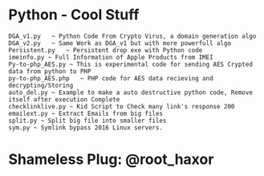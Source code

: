 # Python - Cool Stuff

    DGA_v1.py	~ Python Code From Crypto Virus, a domain generation algo
    DGA_v2.py	~ Same Work as DGA_v1 but with more powerfull algo
    Persistent.py	~ Persistent drop exe with Python code
    imeinfo.py ~ Full Information of Apple Products from IMEI 
    Py-to-php_AES.py ~ This is experimental code for sending AES Crypted data from python to PHP
    py-to-php_AES.php	~ PHP code for AES data recieving and decrypting/Storing
    auto_del.py	~ Example to make a auto destructive python code, Remove itself after execution Complete
    checklinklive.py ~ Kid Script to Check many link's response 200
    emailext.py	~ Extract Emails from big files
    split.py ~ Split big file into smaller files
    sym.py ~ Symlink bypass 2016 Linux servers.

# Shameless Plug: @root_haxor
